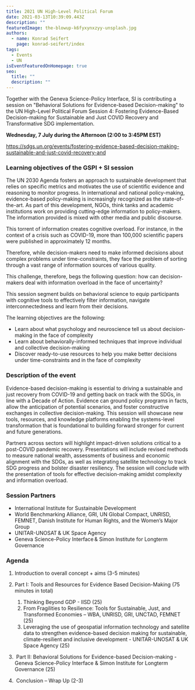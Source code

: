 ```yaml
---
title: 2021 UN High-Level Political Forum
date: 2021-03-13T10:39:09.443Z
description: ""
featuredImage: the-blowup-k6fyxynxzyy-unsplash.jpg
authors:
  - name: Konrad Seifert
    page: konrad-seifert/index
tags:
  - Events
  - UN
isEventFeaturedOnHomepage: true
seo:
  title: ""
  description: ""
---
```

Together with the Geneva Science-Policy Interface, SI is contributing a session on "Behavioral Solutions for Evidence-based Decision-making" to the UN High-Level Political Forum Session 4: Fostering Evidence-Based Decision-making for Sustainable and Just COVID Recovery and Transformative SDG implementation.

**Wednesday, 7 July during the Afternoon (2:00 to 3:45PM EST)** 

<https://sdgs.un.org/events/fostering-evidence-based-decision-making-sustainable-and-just-covid-recovery-and> 

### Learning objectives of the GSPI + SI session

The UN 2030 Agenda fosters an approach to sustainable development that relies on specific metrics and motivates the use of scientific evidence and reasoning to monitor progress. In international and national policy-making, evidence-based policy-making is increasingly recognized as the state-of-the-art. As part of this development, NGOs, think tanks and academic institutions work on providing cutting-edge information to policy-makers. The information provided is mixed with other media and public discourse. 

This torrent of information creates cognitive overload. For instance, in the context of a crisis such as COVID-19, more than 100,000 scientific papers were published in approximately 12 months. 

Therefore, while decision-makers need to make informed decisions about complex problems under time-constraints, they face the problem of sorting through a vast range of information sources of various quality. 

This challenge, therefore, begs the following question: how can decision-makers deal with information overload in the face of uncertainty? 

This session segment builds on behavioral science to equip participants with cognitive tools to effectively filter information, navigate interconnectedness and learn from their decisions.  

The learning objectives are the following: 

* Learn about what psychology and neuroscience tell us about decision-making in the face of complexity 
* Learn about behaviorally-informed techniques that improve individual and collective decision-making  
* Discover ready-to-use resources to help you make better decisions under time-constraints and in the face of complexity 

### Description of the event

Evidence-based decision-making is essential to driving a sustainable and just recovery from COVID-19 and getting back on track with the SDGs, in line with a Decade of Action. Evidence can ground policy programs in facts, allow the anticipation of potential scenarios, and foster constructive exchanges in collective decision-making. This session will showcase new tools, resources, and knowledge platforms enabling the systems-level transformation that is foundational to building forward stronger for current and future generations.  

Partners across sectors will highlight impact-driven solutions critical to a post-COVID pandemic recovery. Presentations will include revised methods to measure national wealth, assessments of business and economic alignment with the SDGs, as well as integrating satellite technology to track SDG progress and bolster disaster resiliency. The session will conclude with the presentation of tools for effective decision-making amidst complexity and information overload.  

### Session Partners 

* International Institute for Sustainable Development   
* World Benchmarking Alliance, GRI, UN Global Compact, UNRISD, FEMNET, Danish Institute for Human Rights, and the Women’s Major Group  
* UNITAR-UNOSAT & UK Space Agency 
* Geneva Science-Policy Interface & Simon Institute for Longterm Governance 

### Agenda 

1. Introduction to overall concept + aims (3-5 minutes) 
2. Part I: Tools and Resources for Evidence Based Decision-Making (75 minutes in total)  

   1. Thinking Beyond GDP - IISD (25) 
   2. From Fragilities to Resilience: Tools for Sustainable, Just, and Transformed Economies – WBA, UNRISD, GRI, UNCTAD, FEMNET (25)  
   3. Leveraging the use of geospatial information technology and satellite data to strengthen evidence-based decision making for sustainable, climate-resilient and inclusive development - UNITAR-UNOSAT & UK Space Agency (25) 
3.  Part II: Behavioral Solutions for Evidence-based Decision-making - Geneva Science-Policy Interface & Simon Institute for Longterm Governance (25) 
4.  Conclusion – Wrap Up (2-3)